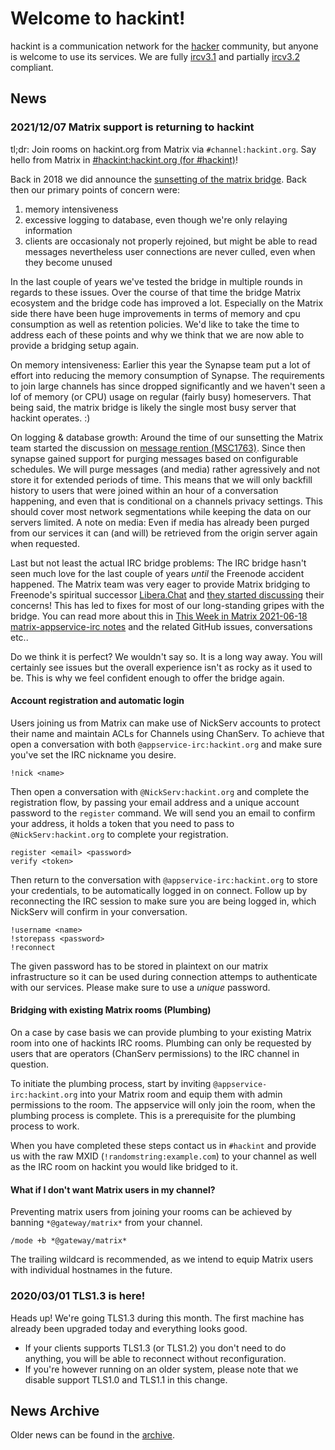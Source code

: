 # Welcome to hackint!

hackint is a communication network for the [hacker](https://en.wikipedia.org/wiki/Hacker_culture) community, but anyone is welcome to use its services. We are fully [ircv3.1](http://ircv3.net/irc/#ircv31) and partially [ircv3.2](https://ircv3.net/irc/#ircv32) compliant.

## News

### 2021/12/07 Matrix support is returning to hackint

tl;dr: Join rooms on hackint.org from Matrix via `#channel:hackint.org`. Say hello from Matrix in [#hackint:hackint.org (for #hackint)](https://matrix.to/#/#hackint:hackint.org)!

Back in 2018 we did announce the [sunsetting of the matrix bridge](https://hackint.org/archive#20181028_Matrix_Bridging_Sunset). Back then our primary points of concern were:

1. memory intensiveness
2. excessive logging to database, even though we're only relaying information
3. clients are occasionaly not properly rejoined, but might be able to read messages nevertheless user connections are never culled, even when they become unused

In the last couple of years we've tested the bridge in multiple rounds in regards to these issues. Over the course of that time the bridge Matrix ecosystem and the bridge code has improved a lot. Especially on the Matrix side there have been huge improvements in terms of memory and cpu consumption as well as retention policies. We'd like to take the time to address each of these points and why we think that we are now able to provide a bridging setup again.

On memory intensiveness: Earlier this year the Synapse team put a lot of effort into reducing the memory consumption of Synapse. The requirements to join large channels has since dropped significantly and we haven't seen a lof of memory (or CPU) usage on regular (fairly busy) homeservers. That being said, the matrix bridge is likely the single most busy server that hackint operates. :)

On logging & database growth: Around the time of our sunsetting the Matrix team started the discussion on [message rention (MSC1763)](https://github.com/matrix-org/matrix-doc/pull/1763#issuecomment-450530676). Since then synapse gained support for purging messages based on configurable schedules. We will purge messages (and media) rather agressively and not store it for extended periods of time. This means that we will only backfill history to users that were joined within an hour of a conversation happening, and even that is conditional on a channels privacy settings. This should cover most network segmentations while keeping the data on our servers limited. A note on media: Even if media has already been purged from our services it can (and will) be retrieved from the origin server again when requested.

Last but not least the actual IRC bridge problems: The IRC bridge hasn't seen much love for the last couple of years *until* the Freenode accident happened. The Matrix team was very eager to provide Matrix bridging to Freenode's spiritual successor [Libera.Chat](https://libera.chat) and [they started discussing](https://twitter.com/liberachat/status/1396920289641091079) their concerns! This has led to fixes for most of our long-standing gripes with the bridge. You can read more about this in [This Week in Matrix 2021-06-18 matrix-appservice-irc notes](https://matrix.org/blog/2021/06/18/this-week-in-matrix-2021-06-18#matrix-appservice-irc-weights-in-at-release-0270) and the related GitHub issues, conversations etc..

Do we think it is perfect? We wouldn't say so. It is a long way away. You will certainly see issues but the overall experience isn't as rocky as it used to be. This is why we feel confident enough to offer the bridge again.


#### Account registration and automatic login

Users joining us from Matrix can make use of NickServ accounts to protect their name and maintain ACLs for Channels using ChanServ. To achieve that open a conversation with both `@appservice-irc:hackint.org` and make sure you've set the IRC nickname you desire.

```
!nick <name>
```

Then open a conversation with `@NickServ:hackint.org` and complete the registration flow, by passing your email address and a unique account password to the `register` command. We will send you an email to confirm your address, it holds a token that you need to pass to `@NickServ:hackint.org` to complete your registration.

```
register <email> <password>
verify <token>
```

Then return to the conversation with `@appservice-irc:hackint.org` to store your credentials, to be automatically logged in on connect. Follow up by reconnecting the IRC session to make sure you are being logged in, which NickServ will confirm in your conversation.

```
!username <name>
!storepass <password>
!reconnect
```

The given password has to be stored in plaintext on our matrix infrastructure so it can be used during connection attemps to authenticate with our services. Please make sure to use a *unique* password.


#### Bridging with existing Matrix rooms (Plumbing)

On a case by case basis we can provide plumbing to your existing Matrix room into one of hackints IRC rooms. Plumbing can only be requested by users that are operators (ChanServ permissions) to the IRC channel in question.

To initiate the plumbing process, start by inviting `@appservice-irc:hackint.org` into your Matrix room and equip them with admin permissions to the room. The appservice will only join the room, when the plumbing process is complete. This is a prerequisite for the plumbing process to work.

When you have completed these steps contact us in `#hackint` and provide us with the raw MXID (`!randomstring:example.com`) to your channel as well as the IRC room on hackint you would like bridged to it.

#### What if I don't want Matrix users in my channel?

Preventing matrix users from joining your rooms can be achieved by banning `*@gateway/matrix*` from your channel.

```
/mode +b *@gateway/matrix*
```

The trailing wildcard is recommended, as we intend to equip Matrix users with individual hostnames in the future.


### 2020/03/01 TLS1.3 is here!

Heads up! We're going TLS1.3 during this month. The first machine has already been upgraded today and everything looks good.

- If your clients supports TLS1.3 (or TLS1.2) you don't need to do anything, you will be able to reconnect without reconfiguration.
- If you're however running on an older system, please note that we disable support TLS1.0 and TLS1.1 in this change.

## News Archive

Older news can be found in the [archive](/archive).
